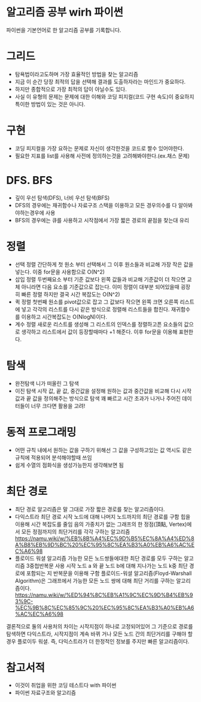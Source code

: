 # 알고리즘 공부 wirh 파이썬
파이썬을 기본언어로 한 알고리즘 공부를 기록합니다.


# 그리드
- 탐욕법이라고도하며 가장 효율적인 방법을 찾는 알고리즘 
- 지금 이 순간 당장 최적의 답을 선택해 결과를 도출하자라는 마인드가 중요하다.
- 하지만 종합적으로 가장 최적의 답이 아닐수도 있다.
- 사실 이 유형의 문제는 문제에 대한 이해와 코딩 피지컬(코드 구현 속도)이 중요하지 특이한 방법이 있는 것은 아니다.

# 구현
- 코딩 피지컬을 가장 요하는 문제로 자신이 생각한것을 코드로 짤수 있어야한다.
- 필요한 지표를 list를 사용해 사전에 정의하는것을 고려해봐야한다.(ex.채스 문제)

# DFS. BFS
- 깊이 우선 탐색(DFS), 너비 우선 탐색(BFS)
- DFS의 경우에는 재귀함수나 자료구조 스택을 이용하고 모든 경우의수를 다 알아봐야하는경우에 사용 
- BFS의 경우에는 큐를 사용하고 시작점에서 가장 짧은 경로의 끝점을 찾는대 유리

# 정렬
- 선택 정렬
간단하게 첫 원소 부터 선택해서 그 이후 원소들과 비교해 가장 작은 값을 넣는다. 이중 for문을 사용함으로 O(N^2)
- 삽입 정렬
두번째요소 부터 기준 값보다 왼쪽 값들과 비교해 기준값이 더 작으면 교체 아니라면 다음 요소를 기준값으로 잡는다.
이미 정렬이 대부분 되어있을때 굉장히 빠른 정렬 하지만 결국 시간 복잡도는 O(N^2)
- 퀵 정렬
첫번째 원소를 pivot값으로 잡고 그 값보다 작으면 왼쪽 크면 오른쪽 리스트에 넣고 각각의 리스트를 다시 같은 방식으로 정렬해 리스트들을 합친다.
재귀함수를 이용하고 시간복잡도는 O(NlogN)이다.
- 계수 정렬 
새로운 리스트를 생성해 그 리스트의 인덱스를 정렬하고픈 요소들의 값으로 생각하고 리스트에서 값이 등장할때마다 +1 해준다.
이후 for문을 이용해 표현한다.

# 탐색
- 완전탐색
니가 떠올린 그 탐색
- 이진 탐색
시작 값, 끝 값, 중간값을 설정해 원하는 값과 중간값을 비교해 다시 시작 값과 끝 값을 정의해주는 방식으로 탐색
꽤 빠르고 시간 초과가 나거나 주어진 데이터들이 너무 크다면 활용을 고려!

# 동적 프로그래밍
- 어떤 규칙 내에서 원하는 값을 구하기 위해선 그 값을 구성하고있는 값 역시도 같은 규칙에 적용되어 분석해야할때 쓰임
- 쉽게 수열의 점화식을 생성가능한지 생각해보면 됨

# 최단 경로
- 최단 경로 알고리즘은 말 그대로 가장 짧은 경로를 찾는 알고리즘이다.
- 다익스트라 최단 경로
시작 노드에 대해 나머지 노드까지의 최단 경로를 구함 힙을 이용해 시간 복잡도를 줄임 
음의 가중치가 없는 그래프의 한 정점(頂點, Vertex)에서 모든 정점까지의 최단거리를 각각 구하는 알고리즘
https://namu.wiki/w/%EB%8B%A4%EC%9D%B5%EC%8A%A4%ED%8A%B8%EB%9D%BC%20%EC%95%8C%EA%B3%A0%EB%A6%AC%EC%A6%98
- 플로이드 워셜 알고리즘
가능한 모든 노드쌍들에대한 최단 경로를 모두 구하는 알고리즘 3중첩반복문 사용 시작 노드 a 와 끝 노드 b에 대해 지나가는 노드 k중 최단 경로에 포함되는 지 반복문을 이용해 구함
플로이드-워셜 알고리즘(Floyd-Warshall Algorithm)은 그래프에서 가능한 모든 노드 쌍에 대해 최단 거리를 구하는 알고리즘이다.
https://namu.wiki/w/%ED%94%8C%EB%A1%9C%EC%9D%B4%EB%93%9C-%EC%9B%8C%EC%85%9C%20%EC%95%8C%EA%B3%A0%EB%A6%AC%EC%A6%98


결론적으로 둘의 사용처의 차이는 시작지점이 하나로 고정되어있어 그 기준으로 경로를 탐색하면 다익스트라, 시작지점이 계속 바뀌 거나 모든 노드 간의 최단거리를 구해야 할 경우 플로이두 워셜. 즉, 다익스트라가 더 한정적인 정보를 주지만 빠른 알고리즘이다.

# 참고서적
- 이것이 취업을 위한 코딩 테스트다 with 파이썬
- 파이썬 자료구조와 알고리즘
